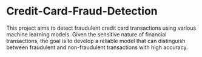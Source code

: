 # Credit-Card-Fraud-Detection
This project aims to detect fraudulent credit card transactions using various machine learning models. Given the sensitive nature of financial transactions, the goal is to develop a reliable model that can distinguish between fraudulent and non-fraudulent transactions with high accuracy.
